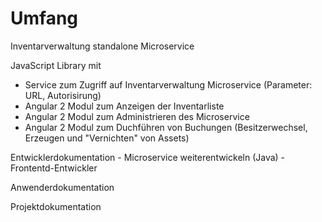 # Umfang

Inventarverwaltung standalone Microservice

JavaScript Library mit
- Service zum Zugriff auf Inventarverwaltung Microservice (Parameter: URL, Autorisirung)
- Angular 2 Modul zum Anzeigen der Inventarliste
- Angular 2 Modul zum Administrieren des Microservice
- Angular 2 Modul zum Duchführen von Buchungen (Besitzerwechsel, Erzeugen und "Vernichten" von Assets)

Entwicklerdokumentation
    - Microservice weiterentwickeln (Java)
    - Frontentd-Entwickler

Anwenderdokumentation

Projektdokumentation

